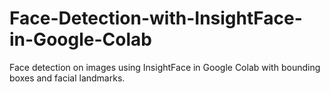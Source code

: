 # Face-Detection-with-InsightFace-in-Google-Colab
Face detection on images using InsightFace in Google Colab with bounding boxes and facial landmarks.
